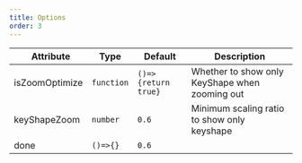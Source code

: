 ```yaml
---
title: Options
order: 3
---
```


|   Attribute         | Type       | Default              | Description                             |
| -------------- | ---------- | ------------------- | -------------------------------- |
| isZoomOptimize | `function` | `()=>{return true}` |  Whether to show only KeyShape when zooming out    |
| keyShapeZoom   | `number`   | `0.6`               | Minimum scaling ratio to show only keyshape |
| done           | `()=>{}`   | `0.6`               | |
